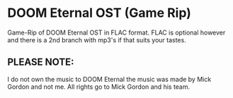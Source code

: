 # DOOM Eternal OST (Game Rip)
Game-Rip of DOOM Eternal OST in FLAC format. FLAC is optional however and there is a 2nd branch with mp3's if that suits your tastes.

## PLEASE NOTE:
I do not own the music to DOOM Eternal the music was made by Mick Gordon and not me. All rights go to Mick Gordon and his team.
